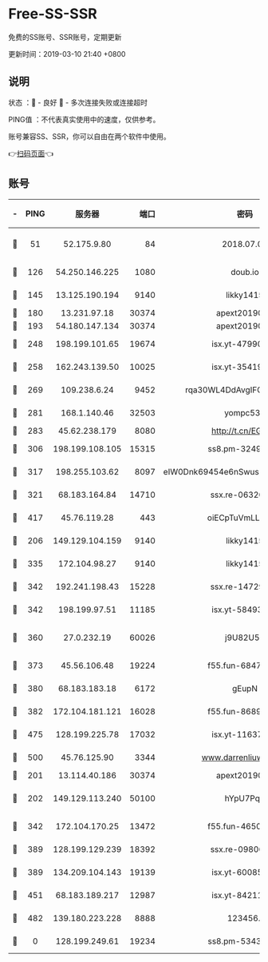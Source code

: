 # Free-SS-SSR

免费的SS账号、SSR账号，定期更新

更新时间：2019-03-10 21:40 +0800

## 说明

状态     ：🙂 - 良好 🙁 - 多次连接失败或连接超时

PING值   ：不代表真实使用中的速度，仅供参考。

账号兼容SS、SSR，你可以自由在两个软件中使用。

👉[扫码页面](https://liesauer.github.io/Free-SS-SSR/)👈

## 账号

|-|PING|服务器|端口|密码|加密方式|区域|
|:----:|:----:|:-----:|-----:|:----:|:----:|:----:|
|🙂|51|52.175.9.80|84|2018.07.07|chacha20-ietf-poly1305|HK|
|🙂|126|54.250.146.225|1080|doub.io|aes-256-cfb|JP|
|🙂|145|13.125.190.194|9140|likky1415|aes-256-cfb|KR|
|🙂|180|13.231.97.18|30374|apext2019006|chacha20|JP|
|🙂|193|54.180.147.134|30374|apext2019006|chacha20|KR|
|🙂|248|198.199.101.65|19674|isx.yt-47990500|aes-256-cfb|US|
|🙂|258|162.243.139.50|10025|isx.yt-35419673|aes-256-cfb|US|
|🙂|269|109.238.6.24|9452|rqa30WL4DdAvgIFG6Fs3znzTa|aes-256-cfb|FR|
|🙂|281|168.1.140.46|32503|yompc535|aes-256-cfb|AU|
|🙂|283|45.62.238.179|8080|http://t.cn/EGJIyrl|rc4-md5|CA|
|🙂|306|198.199.108.105|15315|ss8.pm-32497481|aes-256-cfb|US|
|🙂|317|198.255.103.62|8097|eIW0Dnk69454e6nSwuspv9DmS201tQ0D|aes-256-cfb|US|
|🙂|321|68.183.164.84|14710|ssx.re-06320738|aes-256-cfb|US|
|🙂|417|45.76.119.28|443|oiECpTuVmLLxk4Ts|aes-256-cfb|AU|
|🙂|206|149.129.104.159|9140|likky1415|aes-256-cfb|HK|
|🙂|335|172.104.98.27|9140|likky1415|aes-256-cfb|JP|
|🙂|342|192.241.198.43|15228|ssx.re-14729949|aes-256-cfb|US|
|🙂|342|198.199.97.51|11185|isx.yt-58493850|aes-256-cfb|US|
|🙂|360|27.0.232.19|60026|j9U82U53|xchacha20-ietf-poly1305|HK|
|🙂|373|45.56.106.48|19224|f55.fun-68474983|aes-256-cfb|US|
|🙂|380|68.183.183.18|6172|gEupN|aes-256-cfb|SG|
|🙂|382|172.104.181.121|16028|f55.fun-86890630|aes-256-cfb|SG|
|🙂|475|128.199.225.78|17032|isx.yt-11637665|aes-256-cfb|SG|
|🙂|500|45.76.125.90|3344|www.darrenliuwei.com|aes-256-cfb|AU|
|🙁|201|13.114.40.186|30374|apext2019006|chacha20|JP|
|🙁|202|149.129.113.240|50100|hYpU7PqP|chacha20-ietf-poly1305|CN|
|🙁|342|172.104.170.25|13472|f55.fun-46502353|aes-256-cfb|SG|
|🙁|389|128.199.129.239|18392|ssx.re-09806935|aes-256-cfb|SG|
|🙁|389|134.209.104.143|19139|isx.yt-60085477|aes-256-cfb|SG|
|🙁|451|68.183.189.217|12987|isx.yt-84211383|aes-256-cfb|SG|
|🙁|482|139.180.223.228|8888|123456..|aes-256-cfb|JP|
|🙁|0|128.199.249.61|19234|ss8.pm-53433179|aes-256-cfb|SG|
